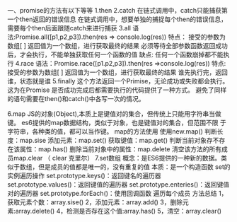 一、promise的方法有以下等等
  1.then
  2.catch
     在链式调用中，catch只能捕获第一个then返回的错误信息
     在链式调用中，想要单独的捕捉每个then的错误信息，需要每个then后面跟随catch来进行捕获
  3.all
     语法:Promise.all([p1,p2,p3]).then(res => console.log(res))
     特点：
       接受的参数为数组[ ]
       返回值为一个数组，进行获取最终的结果
       必须等待全部参数函数返回成功后，才会执行，不能单独获取任何一个函数的值
     缺点:
       任何一个函数崩掉都不能执行
  4.race
     语法：Promise.race([p1.p2,p3]).then(res =>console.log(res))
     特点:
       接受的参数为数组[ ]
       返回值为一个数组，进行获取最终的结果
       谁先执行完，返回谁，状态就是谁
  5.finally
      这个方法返回一个Primise，无论成功或失败都会执行。这为在Promise
     是否成功完成后都需要执行的代码提供了一种方式。
     避免了同样的语句需要在then()和catch()中各写一次的情况。


6.map
   JS的对象(Object),本质上是键值对的集合，但传统上只能用字符串当做键。
   es6提供的map数据结构，类似于对象，也是键值对的集合，但范围不限
   于字符串，各种类的值，都可以当作键。
   map的方法使用
     使用new.map()
     判断长度：map.sise 
     添加元素：map.set() 
     获取键值：map.get() 
     判断当前对象存不存在该属性：map.has()
     删除当前对象中的属性：map.delete 
     清空该方法的所有成员map.clear   （ clear  克里尔）
7.set数组
   概念：是ES6提供的一种新的数据。类似于数组，但是成员的值都是唯一的，没有重复的值
   本质：是一个构造函数
   set的实例遍历操作
   set.prototype.keys()：返回键名的遍历器
   set.prototype.values()：返回键值的遍历器
   set.prototype.enteries()：返回键值对的遍历器
   set.prototype.forEach()：使用回调函数 遍历每个成员
   方法总结
   1，获取元素个数：array.sise()
   2，添加元素：array.add()
   3，删除元素:array.delete()
   4，检测是否存在这个值:array.has()
   5，清空：array.clear()

 

